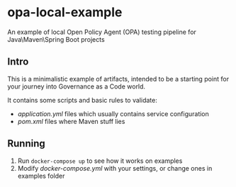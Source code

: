 # opa-local-example
An example of local Open Policy Agent (OPA) testing pipeline for Java\Maven\Spring Boot projects

## Intro
This is a minimalistic example of artifacts, intended to be a starting point for your journey into Governance as a Code world.

It contains some scripts and basic rules to validate:
- *application.yml* files which usually contains service configuration
- *pom.xml* files where Maven stuff lies

## Running
1. Run `docker-compose up` to see how it works on examples
2. Modify *docker-compose.yml* with your settings, or change ones in examples folder
